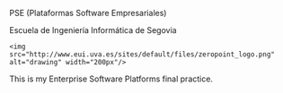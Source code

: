 PSE (Plataformas Software Empresariales)

Escuela de Ingeniería Informática de Segovia

    <img src="http://www.eui.uva.es/sites/default/files/zeropoint_logo.png" alt="drawing" width="200px"/>

This is my Enterprise Software Platforms final practice. 

